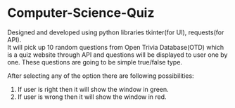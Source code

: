 # Computer-Science-Quiz
Designed and developed using python libraries tkinter(for UI), requests(for API).    
It will pick up 10 random questions from Open Trivia Database(OTD) which is a quiz website through API and questions will be displayed to user one by one.
These questions are going to be simple true/false type.

After selecting any of the option there are following possibilities:
1. If user is right then it will show the window in green.
2. If user is wrong then it will show the window in red.
